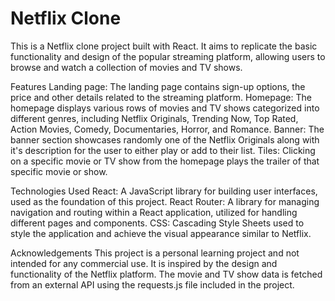 # Netflix Clone
This is a Netflix clone project built with React. It aims to replicate the basic functionality and design of the popular streaming platform, allowing users to browse and watch a collection of movies and TV shows.

Features
Landing page: The landing page contains sign-up options, the price and other details related to the streaming platform.
Homepage: The homepage displays various rows of movies and TV shows categorized into different genres, including Netflix Originals, Trending Now, Top Rated, Action Movies, Comedy, Documentaries, Horror, and Romance.
Banner: The banner section showcases randomly one of the Netflix Originals along with it's description for the user to either play or add to their list.
Tiles: Clicking on a specific movie or TV show from the homepage plays the trailer of that specific movie or show.

Technologies Used
React: A JavaScript library for building user interfaces, used as the foundation of this project.
React Router: A library for managing navigation and routing within a React application, utilized for handling different pages and components.
CSS: Cascading Style Sheets used to style the application and achieve the visual appearance similar to Netflix.

Acknowledgements
This project is a personal learning project and not intended for any commercial use. It is inspired by the design and functionality of the Netflix platform. The movie and TV show data is fetched from an external API using the requests.js file included in the project.
